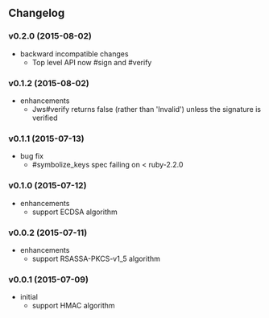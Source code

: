 ## Changelog

### v0.2.0 (2015-08-02)

* backward incompatible changes
  * Top level API now #sign and #verify

### v0.1.2 (2015-08-02)

* enhancements
  * Jws#verify returns false (rather than 'Invalid') unless the signature is verified

### v0.1.1 (2015-07-13)

* bug fix
  * #symbolize_keys spec failing on < ruby-2.2.0

### v0.1.0 (2015-07-12)

* enhancements
  * support ECDSA algorithm

### v0.0.2 (2015-07-11)

* enhancements
  * support RSASSA-PKCS-v1_5 algorithm

### v0.0.1 (2015-07-09)

* initial
  * support HMAC algorithm
